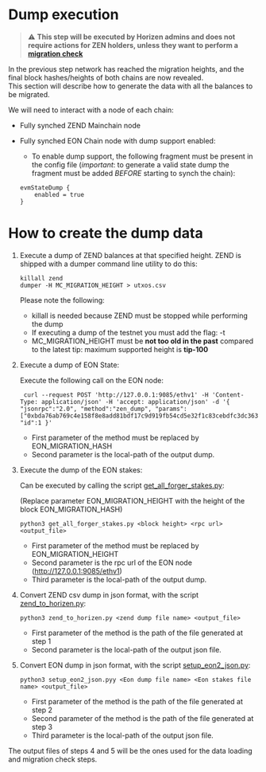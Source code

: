 # Dump execution

> :warning: **This step will be executed by Horizen admins and does not require actions for ZEN holders, unless they want to perform a [migration check](./06-migration-check.md)** 

In the previous step network has reached  the  migration heights, and the final block hashes/heights of both chains are now revealed.<br/>
This section will describe how to generate the data with all the balances to be migrated.<br/>

We will need to interact with a node of each chain:

- Fully synched ZEND Mainchain node 

- Fully synched EON Chain node with dump support enabled:

    - To enable dump support,  the following fragment must be present in the config file  (*important*: to generate a valid state dump the fragment must be added *BEFORE* starting to synch the chain):

    ```
    evmStateDump {
        enabled = true
    }
    ```
    
# How to create the dump data

1. Execute a dump of ZEND balances at that specified height.
   ZEND is shipped with a dumper command line utility to do this:

    ```
    killall zend
    dumper -H MC_MIGRATION_HEIGHT > utxos.csv
    ```

    Please note the following:
    - killall is needed because ZEND must be stopped while performing the dump
    - If executing a dump of the testnet you must add the flag: -t
    - MC_MIGRATION_HEIGHT must be <b>not too old in the past</b> compared to the latest tip: maximum supported height is <b>tip-100</b>

2. Execute a dump of EON State:
  
   Execute the following call on the EON node:<br/>

   ```
    curl --request POST 'http://127.0.0.1:9085/ethv1' -H 'Content-Type: application/json' -H 'accept: application/json' -d '{ "jsonrpc":"2.0", "method":"zen_dump", "params":["0xbda76ab769c4e158f8e8add81bdf17c9d919fb54cd5e32f1c83cebdfc3dc363c","/zendata/eon.dump"], "id":1 }'  
    ```
    - First parameter of the method must be replaced by EON_MIGRATION_HASH
    - Second parameter is the local-path of the output dump.

3. Execute the dump of the EON stakes:

    Can be executed by calling the script [get_all_forger_stakes.py](https://github.com/HorizenOfficial/horizen-migration/blob/dev/dump-scripts/python/get_all_forger_stakes.py):

    (Replace parameter EON_MIGRATION_HEIGHT with the height of the block EON_MIGRATION_HASH)

    ```
    python3 get_all_forger_stakes.py <block height> <rpc url> <output_file>
     ```
    - First parameter of the method must be replaced by EON_MIGRATION_HEIGHT
    - Second parameter is the rpc url of the EON node (http://127.0.0.1:9085/ethv1)
    - Third parameter is the local-path of the output dump.
    

4. Convert ZEND csv dump in json format, with the script [zend_to_horizen.py](https://github.com/HorizenOfficial/horizen-migration/blob/dev/dump-scripts/python/zend_to_horizen.py):

    ```
    python3 zend_to_horizen.py <zend dump file name> <output_file>
     ```

    - First parameter of the method is the path of the file generated at step 1
    - Second parameter is the local-path of the output json file.

5. Convert EON  dump in json format, with the script [setup_eon2_json.py](https://github.com/HorizenOfficial/horizen-migration/blob/dev/dump-scripts/python/setup_eon2_json.py):

    ```
    python3 setup_eon2_json.pyy <Eon dump file name> <Eon stakes file name> <output_file>
     ```

    - First parameter of the method is the path of the file generated at step 2
    - Second parameter of the method is the path of the file generated at step 3
    - Third parameter is the local-path of the output json file.

The output files of steps 4 and 5 will be the ones used for the data loading and migration check steps.

